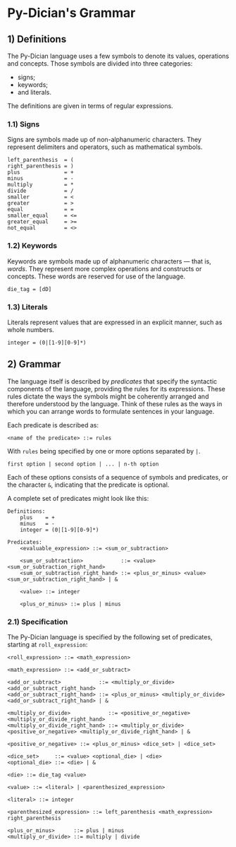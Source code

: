 # Py-Dician's Grammar

## 1) Definitions

The Py-Dician language uses a few symbols to denote its values, operations and concepts. Those symbols are divided into three categories:
- signs;
- keywords;
- and literals.

The definitions are given in terms of regular expressions.

### 1.1) Signs

Signs are symbols made up of non-alphanumeric characters. They represent delimiters and operators, such as mathematical symbols.

```
left_parenthesis  = (
right_parenthesis = )
plus              = +
minus             = -
multiply          = *
divide            = /
smaller           = <
greater           = >
equal             = =
smaller_equal     = <=
greater_equal     = >=
not_equal         = <>
```

### 1.2) Keywords

Keywords are symbols made up of alphanumeric characters — that is, _words_. They represent more complex operations and constructs or concepts. These words are reserved for use of the language.

```
die_tag = [dD]
```

### 1.3) Literals

Literals represent values that are expressed in an explicit manner, such as whole numbers.

```
integer = (0|[1-9][0-9]*)
```

## 2) Grammar

The language itself is described by _predicates_ that specify the syntactic components of the language, providing the rules for its expressions. These rules dictate the ways the symbols might be coherently arranged and therefore understood by the language. Think of these rules as the ways in which you can arrange words to formulate sentences in your language.

Each predicate is described as:

```
<name of the predicate> ::= rules
```

With `rules` being specified by one or more options separated by `|`.

```
first option | second option | ... | n-th option
```

Each of these options consists of a sequence of symbols and predicates, or the character `&`, indicating that the predicate is optional.

A complete set of predicates might look like this:

```
Definitions:
    plus    = +
    minus   = -
    integer = (0|[1-9][0-9]*)

Predicates:
    <evaluable_expression> ::= <sum_or_subtraction>

    <sum_or_subtraction>            ::= <value> <sum_or_subtraction_right_hand>
    <sum_or_subtraction_right_hand> ::= <plus_or_minus> <value> <sum_or_subtraction_right_hand> | &

    <value> ::= integer

    <plus_or_minus> ::= plus | minus
```

### 2.1) Specification

The Py-Dician language is specified by the following set of predicates, starting at `roll_expression`:

```
<roll_expression> ::= <math_expression>

<math_expression> ::= <add_or_subtract>

<add_or_subtract>            ::= <multiply_or_divide> <add_or_subtract_right_hand>
<add_or_subtract_right_hand> ::= <plus_or_minus> <multiply_or_divide> <add_or_subtract_right_hand> | &

<multiply_or_divide>            ::= <positive_or_negative> <multiply_or_divide_right_hand>
<multiply_or_divide_right_hand> ::= <multiply_or_divide> <positive_or_negative> <multiply_or_divide_right_hand> | &

<positive_or_negative> ::= <plus_or_minus> <dice_set> | <dice_set>

<dice_set>     ::= <value> <optional_die> | <die>
<optional_die> ::= <die> | &

<die> ::= die_tag <value>

<value> ::= <literal> | <parenthesized_expression>

<literal> ::= integer

<parenthesized_expression> ::= left_parenthesis <math_expression> right_parenthesis

<plus_or_minus>      ::= plus | minus
<multiply_or_divide> ::= multiply | divide
```
